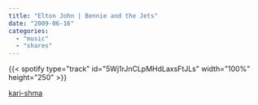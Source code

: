```yaml
---
title: "Elton John | Bennie and the Jets"
date: "2009-06-16"
categories:
  - "music"
  - "shares"
---
```


{{< spotify type="track" id="5Wj1rJnCLpMHdLaxsFtJLs" width="100%" height="250" >}}

[kari-shma](http://kari-shma.tumblr.com/post/124076302/elton-john-bennie-and-the-jets)
